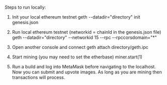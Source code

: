 Steps to run locally:

1. Init your local ethereum testnet
geth --datadir="directory" init genesis.json

2. Run local ethereum testnet (networkid = chainId in the genesis.json file)
geth --datadir="directory" --networkid 15 --rpc --rpccorsdomain="*"

3. Open another console and connect
geth attach directory/geth.ipc

4. Start mining (you may need to set the etherbase)
miner.start(1)

5. Run a build and log into MetaMask before navigating to the localhost. Now you can submit and upvote images.
As long as you are mining then transactions will process.
